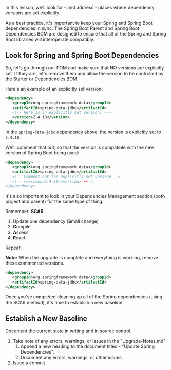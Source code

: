 In this lesson, we'll look for - and address - places where dependency versions are set explicitly.

As a best practice, it's important to keep your Spring and Spring Boot dependencies in sync. The Spring Boot Parent and Spring Boot Dependencies BOM are designed to ensure that all of the Spring and Spring Boot libraries will interoperate compatibly.

## Look for Spring and Spring Boot Dependencies

So, let's go through our POM and make sure that NO versions are explicitly set. If they are, let's remove them and allow the version to be controlled by the Starter or Dependencies BOM.

Here's an example of an explicitly set version:

```xml
<dependency>
   <groupId>org.springframework.data</groupId>
   <artifactId>spring-data-jdbc</artifactId>
   <!-- Here is an explicitly set version! -->
   <version>2.4.10</version>
</dependency>
```

In the `spring-data-jdbc` dependency above, the version is explicitly set to `2.4.10`.

We'll comment that out, so that the version is compatible with the new version of Spring Boot being used:

```xml
<dependency>
   <groupId>org.springframework.data</groupId>
   <artifactId>spring-data-jdbc</artifactId>
   <!-- Comment out the explicitly set version -->
   <!-- <version>2.4.10</version> -- >
</dependency>
```

It's also important to look in your Dependencies Management section (both project and parent) for the same type of thing.

Remember: **SCAR**

1. Update one dependency (**S**mall change)
1. **C**ompile
1. **A**ssess
1. **R**eact

Repeat!

**Note:** When the upgrade is complete and everything is working, remove these commented versions.

```xml
<dependency>
   <groupId>org.springframework.data</groupId>
   <artifactId>spring-data-jdbc</artifactId>
</dependency>
```

Once you've completed cleaning up all of the Spring dependencies (using the SCAR method), it's time to establish a new baseline.

## Establish a New Baseline

Document the current state in writing and in source control.

1. Take note of any errors, warnings, or issues in the "Upgrade-Notes.md"
   1. Append a new heading to the document titled - "Update Spring Dependencies".
   2. Document any errors, warnings, or other issues.
2. Issue a commit.

